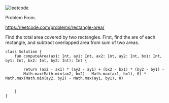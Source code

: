 ![leetcode](https://user-images.githubusercontent.com/77060863/202367108-feb43a57-aea7-484e-9755-dbc77bebc526.PNG)

Problem From.

https://leetcode.com/problems/rectangle-area/

Find the total area covered by two rectangles. First, find the are of each rectangle, and subtract overlapped area from sum of two areas.

```
class Solution {
    fun computeArea(ax1: Int, ay1: Int, ax2: Int, ay2: Int, bx1: Int, by1: Int, bx2: Int, by2: Int): Int {
        
        return (ax2 - ax1) * (ay2 - ay1) + (bx2 - bx1) * (by2 - by1) - 
        Math.max(Math.min(ax2, bx2) - Math.max(ax1, bx1), 0) * Math.max(Math.min(ay2, by2) - Math.max(ay1, by1), 0)
        
        
    }
}
```
